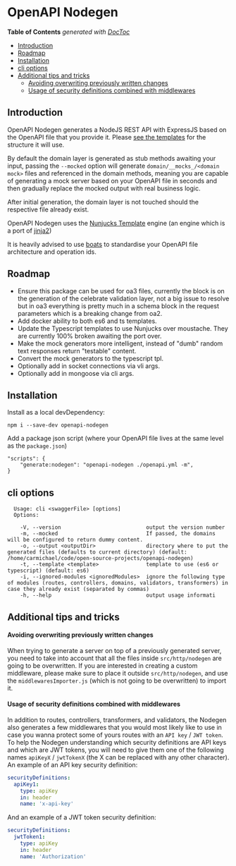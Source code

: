 # OpenAPI Nodegen

<!-- START doctoc generated TOC please keep comment here to allow auto update -->
<!-- DON'T EDIT THIS SECTION, INSTEAD RE-RUN doctoc TO UPDATE -->
**Table of Contents**  *generated with [DocToc](https://github.com/thlorenz/doctoc)*

- [Introduction](#introduction)
- [Roadmap](#roadmap)
- [Installation](#installation)
- [cli options](#cli-options)
- [Additional tips and tricks](#additional-tips-and-tricks)
    - [Avoiding overwriting previously written changes](#avoiding-overwriting-previously-written-changes)
    - [Usage of security definitions combined with middlewares](#usage-of-security-definitions-combined-with-middlewares)

<!-- END doctoc generated TOC please keep comment here to allow auto update -->

## Introduction
OpenAPI Nodegen generates a NodeJS REST API with ExpressJS based on the OpenAPI file that you provide it. Please [see the templates](https://github.com/acrontum/openapi-nodegen/tree/master/templates/es6) for the structure it will use.

By default the domain layer is generated as stub methods awaiting your input, passing the `--mocked` option will generate `domain/__mocks_/<domain mock>` files and referenced in the domain methods, meaning you are capable of generating a mock server based on your OpenAPI file in seconds and then gradually replace the mocked output with real business logic.

After initial generation, the domain layer is not touched should the respective file already exist.

OpenAPI Nodegen uses the [Nunjucks Template](https://www.npmjs.com/package/nunjucks) engine (an engine which is a port of [jinja2](http://jinja.pocoo.org))

It is heavily advised to use [boats](https://www.npmjs.com/package/boats) to standardise your OpenAPI file architecture and operation ids.

## Roadmap
- Ensure this package can be used for oa3 files, currently the block is on the generation of the celebrate validation layer, not a big issue to resolve but in oa3 everything is pretty much in a schema block in the request parameters which is a breaking change from oa2. 
- Add docker ability to both es6 and ts templates.
- Update the Typescript templates to use Nunjucks over moustache. They are currently 100% broken awaiting the port over.
- Make the mock generators more intelligent, instead of "dumb" random text responses return "testable" content.
- Convert the mock generators to the typescript tpl.
- Optionally add in socket connections via vli args.
- Optionally add in mongoose via cli args.


## Installation
Install as a local devDependency:
```
npm i --save-dev openapi-nodegen
```

Add a package json script (where your OpenAPI file lives at the same level as the `package.json`)
```
"scripts": {
    "generate:nodegen": "openapi-nodegen ./openapi.yml -m",
}
```

## cli options
```
  Usage: cli <swaggerFile> [options] 
  Options:

    -V, --version                           output the version number
    -m, --mocked                            If passed, the domains will be configured to return dummy content.
    -o, --output <outputDir>                directory where to put the generated files (defaults to current directory) (default: /home/carmichael/code/open-source-projects/openapi-nodegen)
    -t, --template <template>               template to use (es6 or typescript) (default: es6)
    -i, --ignored-modules <ignoredModules>  ignore the following type of modules (routes, controllers, domains, validators, transformers) in case they already exist (separated by commas)
    -h, --help                              output usage informati
```

## Additional tips and tricks

#### Avoiding overwriting previously written changes
When trying to generate a server on top of a previously generated server, you need to take into account that all the files
inside `src/http/nodegen` are going to be overwritten.
If you are interested in creating a custom middleware, please make sure to place it outside `src/http/nodegen`, and use the `middlewaresImporter.js` (which is not going to be overwritten) to import it.

#### Usage of security definitions combined with middlewares
In addition to routes, controllers, transformers, and validators, the Nodegen also generates a few middlewares that you would most likely like to use in case you wanna protect some of yours routes with an `API key` / `JWT token`.
To help the Nodegen understanding which security definitions are API keys and which are JWT tokens, you will need to give them one of the following names `apiKeyX` / `jwtTokenX` (the X can be replaced with any other character).
An example of an API key security definition:

```yaml
securityDefinitions:
  apiKey1:
    type: apiKey
    in: header
    name: 'x-api-key'
```

And an example of a JWT token security definition:
```yaml
securityDefinitions:
  jwtToken1:
    type: apiKey
    in: header
    name: 'Authorization'
```
